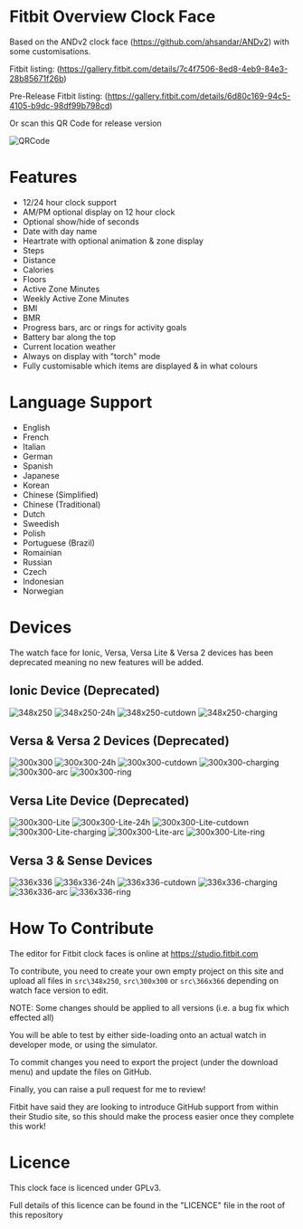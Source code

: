 # Fitbit Overview Clock Face

Based on the ANDv2 clock face (https://github.com/ahsandar/ANDv2) with some customisations.

Fitbit listing: (https://gallery.fitbit.com/details/7c4f7506-8ed8-4eb9-84e3-28b85671f26b)

Pre-Release Fitbit listing: (https://gallery.fitbit.com/details/6d80c169-94c5-4105-b9dc-98df99b798cd)

Or scan this QR Code for release version

![QRCode](https://raw.githubusercontent.com/BlythMeister/Fitbit-Overview-Face/master/docs/images/QR.png)

# Features

* 12/24 hour clock support
* AM/PM optional display on 12 hour clock
* Optional show/hide of seconds
* Date with day name
* Heartrate with optional animation & zone display
* Steps
* Distance
* Calories
* Floors
* Active Zone Minutes
* Weekly Active Zone Minutes
* BMI
* BMR
* Progress bars, arc or rings for activity goals
* Battery bar along the top
* Current location weather
* Always on display with "torch" mode
* Fully customisable which items are displayed & in what colours

# Language Support

* English
* French
* Italian
* German
* Spanish
* Japanese
* Korean
* Chinese (Simplified)
* Chinese (Traditional)
* Dutch
* Sweedish
* Polish
* Portuguese (Brazil)
* Romainian
* Russian
* Czech
* Indonesian
* Norwegian

# Devices

The watch face for Ionic, Versa, Versa Lite & Versa 2 devices has been deprecated meaning no new features will be added.

## Ionic Device (Deprecated)

![348x250](https://raw.githubusercontent.com/BlythMeister/Fitbit-Overview-Face/master/docs/images/348x250/1.base.png)
![348x250-24h](https://raw.githubusercontent.com/BlythMeister/Fitbit-Overview-Face/master/docs/images/348x250/2.24h.png)
![348x250-cutdown](https://raw.githubusercontent.com/BlythMeister/Fitbit-Overview-Face/master/docs/images/348x250/3.cutdown.png)
![348x250-charging](https://raw.githubusercontent.com/BlythMeister/Fitbit-Overview-Face/master/docs/images/348x250/4.charging.png)

## Versa & Versa 2 Devices (Deprecated)

![300x300](https://raw.githubusercontent.com/BlythMeister/Fitbit-Overview-Face/master/docs/images/300x300/1.base.png)
![300x300-24h](https://raw.githubusercontent.com/BlythMeister/Fitbit-Overview-Face/master/docs/images/300x300/2.24h.png)
![300x300-cutdown](https://raw.githubusercontent.com/BlythMeister/Fitbit-Overview-Face/master/docs/images/300x300/3.cutdown.png)
![300x300-charging](https://raw.githubusercontent.com/BlythMeister/Fitbit-Overview-Face/master/docs/images/300x300/4.charging.png)
![300x300-arc](https://raw.githubusercontent.com/BlythMeister/Fitbit-Overview-Face/master/docs/images/300x300/5.arc.png)
![300x300-ring](https://raw.githubusercontent.com/BlythMeister/Fitbit-Overview-Face/master/docs/images/300x300/6.ring.png)

## Versa Lite Device (Deprecated)

![300x300-Lite](https://raw.githubusercontent.com/BlythMeister/Fitbit-Overview-Face/master/docs/images/300x300_Lite/1.base.png)
![300x300-Lite-24h](https://raw.githubusercontent.com/BlythMeister/Fitbit-Overview-Face/master/docs/images/300x300_Lite/2.24h.png)
![300x300-Lite-cutdown](https://raw.githubusercontent.com/BlythMeister/Fitbit-Overview-Face/master/docs/images/300x300_Lite/3.cutdown.png)
![300x300-Lite-charging](https://raw.githubusercontent.com/BlythMeister/Fitbit-Overview-Face/master/docs/images/300x300_Lite/4.charging.png)
![300x300-Lite-arc](https://raw.githubusercontent.com/BlythMeister/Fitbit-Overview-Face/master/docs/images/300x300_Lite/5.arc.png)
![300x300-Lite-ring](https://raw.githubusercontent.com/BlythMeister/Fitbit-Overview-Face/master/docs/images/300x300_Lite/6.ring.png)

## Versa 3 & Sense Devices

![336x336](https://raw.githubusercontent.com/BlythMeister/Fitbit-Overview-Face/master/docs/images/336x336/1.base.png)
![336x336-24h](https://raw.githubusercontent.com/BlythMeister/Fitbit-Overview-Face/master/docs/images/336x336/2.24h.png)
![336x336-cutdown](https://raw.githubusercontent.com/BlythMeister/Fitbit-Overview-Face/master/docs/images/336x336/3.cutdown.png)
![336x336-charging](https://raw.githubusercontent.com/BlythMeister/Fitbit-Overview-Face/master/docs/images/336x336/4.charging.png)
![336x336-arc](https://raw.githubusercontent.com/BlythMeister/Fitbit-Overview-Face/master/docs/images/336x336/5.arc.png)
![336x336-ring](https://raw.githubusercontent.com/BlythMeister/Fitbit-Overview-Face/master/docs/images/336x336/6.ring.png)

# How To Contribute

The editor for Fitbit clock faces is online at https://studio.fitbit.com

To contribute, you need to create your own empty project on this site and upload all files in `src\348x250`, `src\300x300` or `src\366x366` depending on watch face version to edit.

NOTE: Some changes should be applied to all versions (i.e. a bug fix which effected all)

You will be able to test by either side-loading onto an actual watch in developer mode, or using the simulator.

To commit changes you need to export the project (under the download menu) and update the files on GitHub.

Finally, you can raise a pull request for me to review!

Fitbit have said they are looking to introduce GitHub support from within their Studio site, so this should make the process easier once they complete this work!

# Licence

This clock face is licenced under GPLv3.

Full details of this licence can be found in the "LICENCE" file in the root of this repository
